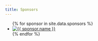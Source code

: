 ```yaml
---
title: Sponsors
---
```


<ul class="sponsors-list">
{% for sponsor in site.data.sponsors %}
  <li class="sponsors-listitem">
    <a href="{{ sponsor.url }} " class="sponsors-link" target="_blank">
      <img src="{{ sponsor.image }}" alt="{{ sponsor.name  }}"/>
    </a>
  </li>
{% endfor %}
</ul>

<script type="text/javascript">
var ul = document.querySelector('ul');
for (var i = ul.children.length; i >= 0; i--) {
    ul.appendChild(ul.children[Math.random() * i | 0]);
}
</script>
